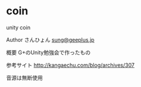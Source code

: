 coin
====

unity coin

Author
さんひょん
sung@geeplus.jp

概要
G+のUnity勉強会で作ったもの

参考サイト
http://kangaechu.com/blog/archives/307

音源は無断使用
